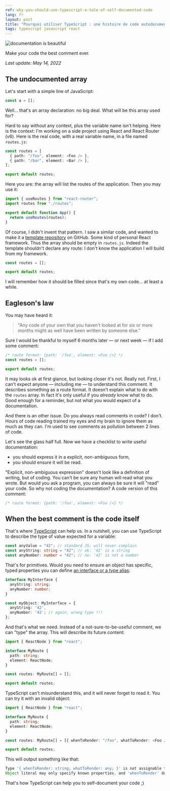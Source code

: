 ```yaml
---
ref: why-you-should-use-typescript-a-tale-of-self-documented-code
lang: fr
layout: post
title: "Pourquoi utiliser TypeScript : une histoire de code autodocumenté"
tags: typescript javascript react
---
```


![documentation is beautiful](https://dev-to-uploads.s3.amazonaws.com/uploads/articles/n12f02gzersleak8gcyw.jpeg)

Make your code the best comment ever.

_Last update: May 14, 2022_

## The undocumented array

Let's start with a simple line of JavaScript:

```ts
const a = [];
```

Well... that's an array declaration: no big deal. What will be this array used for?

Hard to say without any context, plus the variable name isn't helping. Here is the context: I'm working on a side project using React and React Router (v6). Here is the real code, with a real variable name, in a file named `routes.js`:

```ts
const routes = [
  { path: "/foo", element: <Foo /> },
  { path: "/bar", element: <Bar /> },
];

export default routes;
```

Here you are: the array will list the routes of the application. Then you may use it:

```jsx
import { useRoutes } from "react-router";
import routes from "./routes";

export default function App() {
  return useRoutes(routes);
}
```

Of course, I didn't invent that pattern. I saw a similar code, and wanted to make it a [template repository](https://docs.github.com/en/github/creating-cloning-and-archiving-repositories/creating-a-template-repository) on GitHub. Some kind of personal React framework. Thus the array should be empty in `routes.js`. Indeed the template shouldn't declare any route: I don't know the application I will build from my framework.

```ts
const routes = [];

export default routes;
```

I will remember how it should be filled since that's my own code... at least a while.

## Eagleson's law

You may have heard it:

> "Any code of your own that you haven't looked at for six or more months might as well have been written by someone else."

Sure I would be thankful to myself 6 months later &mdash; or next week &mdash; if I add some comment:

```ts
/* route format: {path: '/foo', element: <Foo />} */
const routes = [];

export default routes;
```

It may looks ok at first glance, but looking closer it's not. Really not. First, I can't expect anyone &mdash; including me &mdash; to understand this comment. It describes something as a route format. It doesn't explain what to do with the `routes` array. In fact it's only useful if you _already_ know what to do. Good enough for a reminder, but not what you would expect of a documentation.

And there is an other issue. Do you always read comments in code? I don't. Hours of code reading trained my eyes and my brain to ignore them as much as they can. I'm used to see comments as pollution between 2 lines of code.

Let's see the glass half full. Now we have a checklist to write useful documentation:

- you should express it in a explicit, non-ambiguous form,
- you should ensure it will be read.

"Explicit, non-ambiguous expression" doesn't look like a definition of writing, but of coding. You can't be sure any human will read what you wrote. But would you ask a program, you can always be sure it will "read" your code. So why not coding the documentation? A code version of this comment:

```ts
/* route format: {path: '/foo', element: <Foo />} */
```

## When the best comment is the code itself

That's where [TypeScript](https://www.typescriptlang.org/) can help us. In a nutshell, you can use TypeScript to describe the type of value expected for a variable:

```ts
const anyValue = "42"; // standard JS: will never complain
const anyString: string = "42"; // ok: '42' is a string
const anyNumber: number = "42"; // no: '42' is not a number
```

That's for primitives. Would you need to ensure an object has specific, typed properties you can define [an interface or a type alias](https://www.typescriptlang.org/docs/handbook/2/objects.html):

```ts
interface MyInterface {
  anyString: string;
  anyNumber: number;
}

const myObject: MyInterface = {
  anyString: '42',
  anyNumber: '42'; // again, wrong type !!!
};
```

And that's what we need. Instead of a not-sure-to-be-useful comment, we can "type" the array. This will describe its future content:

```ts
import { ReactNode } from "react";

interface MyRoute {
  path: string;
  element: ReactNode;
}

const routes: MyRoute[] = [];

export default routes;
```

TypeScript can't misunderstand this, and it will never forget to read it. You can try it with an invalid object:

```ts
import { ReactNode } from "react";

interface MyRoute {
  path: string;
  element: ReactNode;
}

const routes: MyRoute[] = [{ whenToRender: "/foo", whatToRender: <Foo /> }];

export default routes;
```

This will output something like that:

```ts
Type '{ whenToRender: string; whatToRender: any; }' is not assignable to type 'MyRoute'
Object literal may only specify known properties, and 'whenToRender' does not exist in type 'MyRoute'
```

That's how TypeScript can help you to self-document your code ;)
